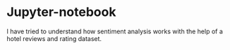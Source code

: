 # Jupyter-notebook
I have tried to understand how sentiment analysis works with the help of a hotel reviews and rating dataset.
